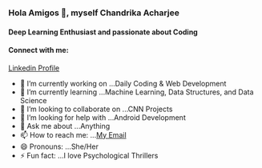 ### Hola Amigos 👋, myself Chandrika Acharjee
#### Deep Learning Enthusiast and passionate about Coding
#### Connect with me:
[Linkedin Profile](https://www.linkedin.com/in/chandrika-acharjee-2563a41ab)



- 🔭 I’m currently working on ...Daily Coding & Web Development
- 🌱 I’m currently learning ...Machine Learning, Data Structures, and Data Science
- 👯 I’m looking to collaborate on ...CNN Projects
- 🤔 I’m looking for help with ...Android Development
- 💬 Ask me about ...Anything
- 📫 How to reach me: ...[My Email](acharjeechandrika372@gmail.com)
- 😄 Pronouns: ...She/Her
- ⚡ Fun fact: ...I love Psychological Thrillers
